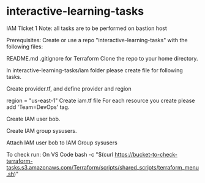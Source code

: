 # interactive-learning-tasks


IAM TIcket 1
Note: all tasks are to be performed on bastion host

Prerequisites:
Create or use a repo "interactive-learning-tasks" with the following files:

README.md
.gitignore for Terraform
Clone the repo to your home directory.

In interactive-learning-tasks/iam folder please create file for following tasks.

Create provider.tf, and define provider and region

region = "us-east-1"
Create iam.tf file
For each resource you create please add 'Team=DevOps' tag.

Create IAM user bob.

Create IAM group sysusers.

Attach IAM user bob to IAM Group sysusers

To check run:
On VS Code
bash -c "$(curl https://bucket-to-check-terraform-tasks.s3.amazonaws.com/Terraform/scripts/shared_scripts/terraform_menu.sh)"



